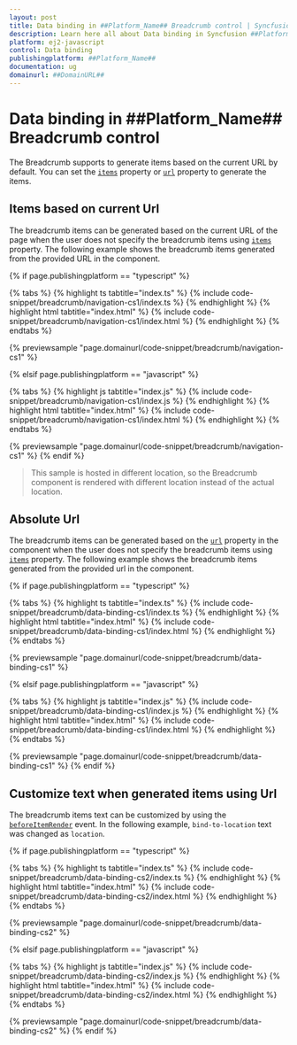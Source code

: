 ```yaml
---
layout: post
title: Data binding in ##Platform_Name## Breadcrumb control | Syncfusion
description: Learn here all about Data binding in Syncfusion ##Platform_Name## Breadcrumb control of Syncfusion Essential JS 2 and more.
platform: ej2-javascript
control: Data binding 
publishingplatform: ##Platform_Name##
documentation: ug
domainurl: ##DomainURL##
---
```


# Data binding in ##Platform_Name## Breadcrumb control

The Breadcrumb supports to generate items based on the current URL by default. You can set the [`items`](https://ej2.syncfusion.com/documentation/api/breadcrumb/#items) property or [`url`](https://ej2.syncfusion.com/documentation/api/breadcrumb/#url) property to generate the items.

## Items based on current Url

The breadcrumb items can be generated based on the current URL of the page when the user does not specify the breadcrumb items using [`items`](https://ej2.syncfusion.com/documentation/api/breadcrumb/#items) property. The following example shows the breadcrumb items generated from the provided URL in the component.

{% if page.publishingplatform == "typescript" %}

 {% tabs %}
{% highlight ts tabtitle="index.ts" %}
{% include code-snippet/breadcrumb/navigation-cs1/index.ts %}
{% endhighlight %}
{% highlight html tabtitle="index.html" %}
{% include code-snippet/breadcrumb/navigation-cs1/index.html %}
{% endhighlight %}
{% endtabs %}
        
{% previewsample "page.domainurl/code-snippet/breadcrumb/navigation-cs1" %}

{% elsif page.publishingplatform == "javascript" %}

{% tabs %}
{% highlight js tabtitle="index.js" %}
{% include code-snippet/breadcrumb/navigation-cs1/index.js %}
{% endhighlight %}
{% highlight html tabtitle="index.html" %}
{% include code-snippet/breadcrumb/navigation-cs1/index.html %}
{% endhighlight %}
{% endtabs %}

{% previewsample "page.domainurl/code-snippet/breadcrumb/navigation-cs1" %}
{% endif %}

> This sample is hosted in different location, so the Breadcrumb component is rendered with different location instead of the actual location.

## Absolute Url

The breadcrumb items can be generated based on the [`url`](https://ej2.syncfusion.com/documentation/api/breadcrumb/#url) property in the component when the user does not specify the breadcrumb items using [`items`](https://ej2.syncfusion.com/documentation/api/breadcrumb/#items) property. The following example shows the breadcrumb items generated from the provided url in the component.

{% if page.publishingplatform == "typescript" %}

 {% tabs %}
{% highlight ts tabtitle="index.ts" %}
{% include code-snippet/breadcrumb/data-binding-cs1/index.ts %}
{% endhighlight %}
{% highlight html tabtitle="index.html" %}
{% include code-snippet/breadcrumb/data-binding-cs1/index.html %}
{% endhighlight %}
{% endtabs %}
        
{% previewsample "page.domainurl/code-snippet/breadcrumb/data-binding-cs1" %}

{% elsif page.publishingplatform == "javascript" %}

{% tabs %}
{% highlight js tabtitle="index.js" %}
{% include code-snippet/breadcrumb/data-binding-cs1/index.js %}
{% endhighlight %}
{% highlight html tabtitle="index.html" %}
{% include code-snippet/breadcrumb/data-binding-cs1/index.html %}
{% endhighlight %}
{% endtabs %}

{% previewsample "page.domainurl/code-snippet/breadcrumb/data-binding-cs1" %}
{% endif %}

## Customize text when generated items using Url

The breadcrumb items text can be customized by using the [`beforeItemRender`](https://ej2.syncfusion.com/documentation/api/breadcrumb/#beforeitemrender) event. In the following example, `bind-to-location` text was changed as `location`.

{% if page.publishingplatform == "typescript" %}

 {% tabs %}
{% highlight ts tabtitle="index.ts" %}
{% include code-snippet/breadcrumb/data-binding-cs2/index.ts %}
{% endhighlight %}
{% highlight html tabtitle="index.html" %}
{% include code-snippet/breadcrumb/data-binding-cs2/index.html %}
{% endhighlight %}
{% endtabs %}
        
{% previewsample "page.domainurl/code-snippet/breadcrumb/data-binding-cs2" %}

{% elsif page.publishingplatform == "javascript" %}

{% tabs %}
{% highlight js tabtitle="index.js" %}
{% include code-snippet/breadcrumb/data-binding-cs2/index.js %}
{% endhighlight %}
{% highlight html tabtitle="index.html" %}
{% include code-snippet/breadcrumb/data-binding-cs2/index.html %}
{% endhighlight %}
{% endtabs %}

{% previewsample "page.domainurl/code-snippet/breadcrumb/data-binding-cs2" %}
{% endif %}